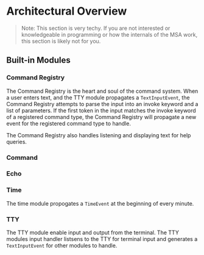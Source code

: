# Architectural Overview

> Note: This section is very techy. If you are not interested or knowledgeable in programming or how the internals of 
> the MSA work, this section is likely not for you.

## Built-in Modules

### Command Registry

The Command Registry is the heart and soul of the command system. When a user enters text, and the TTY module propagates
a `TextInputEvent`, the Command Registry attempts to parse the input into an invoke keyword and a list of parameters.
If the first token in the input matches the invoke keyword of a registered command type, the Command Registry will 
propagate a new event for the registered command type to handle. 

The Command Registry also handles listening and displaying text for help queries.

### Command

### Echo

### Time

The time module propogates a `TimeEvent` at the beginning of every minute.

### TTY

The TTY module enable input and output from the terminal. The TTY modules input handler listsens to the TTY for terminal
input and generates a `TextInputEvent` for other modules to handle.



